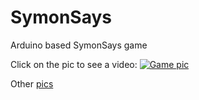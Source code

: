 # SymonSays
Arduino based SymonSays game

Click on the pic to see a video:
[![Game pic](https://lh3.googleusercontent.com/bO_g76X_CwkaCCh9YzevK23K4Fv_QA8SgY0Czzv8BAqZieiHs4SqEuxlwwAlUy4H3XxlwEPWz0T0qbMts62z8_PuT98o2MOMzde2WwKIjiBKatfN3RdvGCnCIEvFONRVLaJ8KIij3LFo8XfZmQJ3VHFuEjTJfrvkkqhQspA-86yLWTGNi4jmOm1fH1KGhUP2-_pdWed8cf0fhlAojgUcyQNEuOGsBHJy8ST4vmll4-koXcIjn91PMJQXaNXopGRCwJv3q15gInmiLrX3CkmNK_K7kKEtgAq7orNClpsk0pd7WdwlbU1lssdT67aiUwRJ0QR7Pa0mavXh-ZGAOP0Qvyz4r3OSmIivtDddSQgPFAeEqlszSqzVf_HaeJ4NFQB4cI4K-iekpXNPFH3BHfhROxWj_5yuPYvXdLDGnseEcEdGwfXX_y5VXUf6n65Oj20xMuDz0maziWbnKDjQdZFMUXpMvVnWgw5cBq7l5TCNOtVHozHFebde4-gOGi_jU1s_YxzqS4EYCsviJJEPlvT8y0SggbMX2pJAl-x3u5-lXn4fGnjakHvv7wX-6SfwmfDb-ErvrCApZZwav83hqqtBfzq6ok3APydo=w816-h610-no)](https://drive.google.com/file/d/1pblLGA_00ucVHehhXIp12wsyyvbtFqplew/preview)


Other [pics](https://goo.gl/photos/iYqUHN8QKYBmx9mD7)
